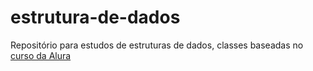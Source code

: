 # estrutura-de-dados

Repositório para estudos de estruturas de dados, classes baseadas no [curso da Alura](https://www.alura.com.br/curso-online-estrutura-de-dados)
